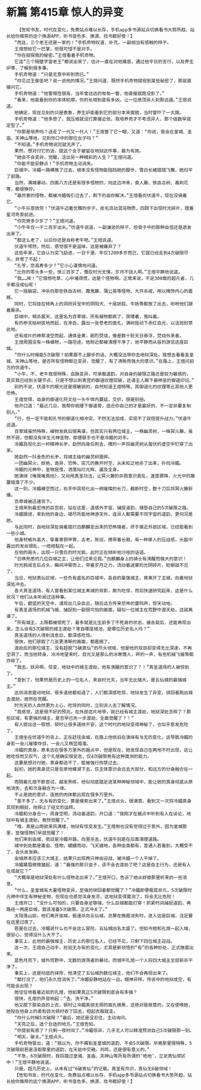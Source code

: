 # 新篇 第415章 惊人的异变
        【告知书友，时代在变化，免费站点难以长存，手机app多书源站点切换看书大势所趋，站长给你推荐的这个换源APP，听书音色多、换源、找书都好使！】
       “而且，三个老王还是一家的！”手机奇物叹道，补充，一副相当有感触的样子。
       王煊想给它一巴掌，但很可惜不是对手。
       “你在窥探我的秘密。”王煊看着手机奇物。
       它连“三个隔壁宇宙老王”都说出来了，估计一直在对他摸底，通过他平日的言行，以及养生炉等，了解到很多事。
       手机奇物道：“只是无意中听到而已。”
       “你见过王御圣吧？说一说他的情况。”王煊问道，既然手机奇物窥视到某些秘密了，那就直接问它。
       手机奇物道：“他警惕性很高，当年曾远远的匆匆一瞥，他直接就跑没影了。”
       “看来，他能看到你的本体轮廓，你的长相到底有多凶，让一位绝顶异人刹那远遁。”王煊说道。
       他确定，现在见到的只是表象，养生炉能看到它的部分本来面貌，当时曾吓了一大跳。
       手机奇物道：“他多想了，我压根就没打算接近他，我培养奇才不考虑异人，那个级数早就定型了。”
       “你那是培养吗？送走了一代又一代人！”王煊瞥了它一眼，又道：“你说，我会在皇城、圣庙、天神山等地，见到你口中的那位女子吗？”
       “不知道。”手机奇物说完就无声了。
       果然，想对付它的话，提这个女子被留在地狱这件事，最为有效。
       “她会不会变异，觉醒，活出另一种精彩的人生？”王煊问道。
       “你能不能安静点！”手机奇物主动消失。
       巨城中，冷媚一路横推了过去，根本没有怪物能阻挡她的脚步，雪白长裙猎猎飞舞，她扫平了前路。
       当然，满城暴动，四面八方还是有很多怪物的，向这边冲来，食人藤、铁血古树、毒刺花等，都很狰狞。
       “最厉害的怪物，都被冷媚吸引过去了，剩下的由你解决。”王煊看向伏道牛，现在没骑着它。
       “小牛乐意效劳！”伏道牛迈着优雅的步子，皮毛流动混沌物质，四蹄下出现时光碎片，蹚着星河奇景前进。
       “你究竟多少岁了？”王煊问道。
       “小牛年仅一千二百岁出头。”伏道牛说道，一副谦逊的样子，但骨子中的那种自信还是透发出来了。
       “都这么老了，以后你还是自称老牛吧。”王煊说道。
       伏道牛愕然，然后，感觉很不是滋味，这是被嫌弃了？
       这些年来，它自认为突飞勐进，一日千里。年仅1200多岁而已，它就已经走到4次破限尽头，非常了不起！
       “孔爷，您高寿多少？”它小心谨慎地问道。
       “比你的零头多一些，快三百岁了，慨叹时光无情，岁月不饶人啊。”王煊平静地说道。
       “我……哞！”它很想吃草，心中堵得慌，这是个怪物啊。正常来说，不足300载的超凡者，几乎都没成仙呢！
       它一摇脑袋，冲杀向那些铁血古树、魔鬼藤、蒲公英等怪物，大开杀戒，用以掩饰内心的震撼。
       同时，它将挂在犄角上的洞府异宝中的阴阳犬、十尾妖狐、牛妖等都放了出去，吩咐他们跟着厮杀。
       巨城中，喊杀震天，这里名为百草城，所有植物都疯了，哭嚎着，鬼叫着。
       有的参天枯树拔地而起，在渗血，露出一张苍老的面孔，满树摇动下赤红血光，以法则封禁此地。
       还有成片的神草凌空而起，通体金黄，剧烈焚烧，像是数十轮天日悬浮，焚烧外来者。
       王煊周围没有一株植物，一路坦途，他附近都被清理干净了，他平静而从容的游览这座巨城。
       “你什么时候能5次破限？如果跟不上脚步的话，大概没法带你去地狱深处。我想去看看圣皇城、天神山等地，是否所有怪物都已变异，觉醒了，有了清晰而强大的意识。”在路上，王煊问前方的伏道牛。
       “小牛，不，老牛我很特殊，血脉变异，可承载道韵，对自身的破限之路还是较为敏感的，其实我已经到关键节点，只是不想以刺青宫的御道纹理突破，还请主人赐下最神圣的御道印记。”
       别的不说，伏道牛的眼光还是很敏锐的，自然知道王煊特殊，其御道化的纹理等比其他人更恐怖。
       王煊觉得，自身的御道化符文在一头牛体内蔓延，交织，很是别扭。
       他开口道：“最近几日，我帮你梳理下御道骨，适合你自己的才是最好的，不一定非要复制别人。”
       “行，但一定不能和孔爷的御道化相冲突，不然无法加成，实现不了双倍提升战力。”伏道牛说道。
       百草城虽然特殊，植物发疯后很离谱，但其实只有两位城主，一株幽灵树，一株冥火藤，虽然不弱，但都没有伴生元神圣物，即便联手也不是冷媚的对手。
       冷媚具现化出一杆精神长矛，勐然向身后刺去，噗的一声将幽灵树从蛰伏的虚空中钉穿了出来。
       她勐然一抖金色的长矛，将城主级的幽灵树震碎。
       一团幽冥火，妖艳，诡异，恐怖，突兀的撕开时空，从未知之地杀了出来，扑向冷媚。
       冷媚的元神中，圣物摇曳，洒落灿烂光辉，遍及全身。
       她演绎《唯我唯真经》，又动用真圣功法，让冥火藤的杀戮意识紊乱，速度骤降，火光中的藤蔓暗澹了不少。
       这一刻，冷媚横空而过，右手中具现化出一柄璀璨的长刀，截断时空，数十刀后将冥火藤斩爆。
       百草城被迅速攻下。
       王煊来到最宏伟的巨宫前，站在这里，遥感外宇宙，捕捉道韵，铺垫自己的5次破限之路。
       冷媚跟进，来到他的身边，竭尽所能地神游天外，连异人都需要不同宇宙的道韵，更何况是她。
       与此同时，自地狱深处骑着腐烂白麒麟走出来的恐怖强者，终于接近外部区域，已经能看到一些小城。
       他身材格外高大，穿着青铜甲胃，古老，陈旧，携带着长戟，有一种瘆人的压迫感，头盔中露出的发丝很乱，一绺绺黏在一起。
       在他的肩头，出现一只雪白的时光鸦，此时正在倾听他沙哑的话语。
       “召唤熟悉的几位巨城之主，让他们过来见我。”白麒麟身上的骑士有清醒而强大的意识！
       时光鸦闻言后点头，瞬间冲霄而上，带着岁月之力，流动着迷蒙的光阴碎片，眨眼就不见了。
       当日，地狱真仙区域，一些负有盛名的巨城中，各自的最强城主，竟离开了主城，向着地狱深处冲去。
       各大真圣道场，有人曾看到某位城主离城的背影，颇为吃惊，而后快速研究起来，这是什么状况？他们从未听闻过这种事。
       午后，碧蓝的天空中，涌现出几朵血云，随后远方传来恐怖的雷鸣声，惊天动地。
       有真圣道场的机械飞蛾，捕捉到一副很可怕的画面，疑似一位城主在荒野中渡天劫，这就离谱了。
       “所有城主，上限都被锁死了，最多就是比生前多了不死身的状态，被击毙后，还能再现出来。怎么会有5次破限的城主渡劫？来自哪座城池，是哪位历史名人吗？”
       真圣道场的人得到消息后，都深感吃惊。
       很快，他们获取了几张更清晰的画面，都震撼了。
       渡劫后的那位城主，没有超脱“5破真仙”的尽头领域，但是他的双目却变得无比深邃，不再空洞了。而当他转身，冷冷地望来时，目光又是那么的冰寒慑人，砰的一声，有些机械飞蛾等都炸碎了。
       “我去，妖异啊，惊变，地狱中的城主渡劫，他有清醒的意识了？！”真圣道场的人被惊到了。
       “查到了，他果然是历史上的一位名人，来自时光天，当年无比强大，是五仙城的最强城主。”
       这则消息震动地狱，很多道统都知道了，人们都深感吃惊，地狱发生了异变，徘回者跑出城去渡劫，居然在觉醒。
       时光天的人自然更为上心，吃惊的同时，立刻派人去了解情况。
       “我感觉，这是很不好的预兆，在外部这片地带，就已经有城主渡劫，地狱深处怎样了？那些区域，有更强的城主，是否早已先一步渡劫，全面觉醒了？！”
       有人提出这一假想，顿时让很多道统不安，这个时代的地狱变得神秘了，也似乎愈发危险了。
       王煊坐在伏道牛的背上，正在赶往虫城，在路上他依旧在演绎有与无的变化，这导致冷媚的身影一会儿璀璨夺目，一会儿又稍显暗澹。
       冷媚的真身，原本远在很多万里外的据点中，但是现在，她发现自己在两地不时出现，这让她吃惊而又叹气，这个孔煊确实很变态，仅4次破限竟有这种莫测的能力。
       这要是想对付她，真身都逃不了，能被强行拘禁过去。
       起初，她的真身还只是在原地模湖下去，仅主体意识会远去大部分，和远方的分身融合在一起。
       而随着孔煊不断尝试，越发熟练，他似彻底踏足进某种神秘领域中，能让她的真身彻底从原地消失，去和次身融合为一体。
       不止是她的意识，连她的肉体都出现在很多万里外。
       “差不多了，无与有的变化，算是摸索出来了。”王煊点头，很满意，看到又一次将冷媚真身具现到眼前，他停止了经文的运转。
       冷媚和分身合一，周身空明，流动着道韵，开口道：“我刚才在据点中听到有人在谈论，地狱中有城主渡劫，竟然觉醒了。”
       “哦，真是山雨欲来风满楼，地狱有惊变发生。”王煊倒也没有觉得过于意外，因为皇城那里，至强怪物们早就觉醒了！
       他们来到虫城，依旧是冷媚开路，向里杀去，伏道牛则是在后面清理道路。
       城中到处都是毒虫、怪物，蠕蠕而动，飞天遁地，各种虫类都有，普通人若看到，大概受不了，会头皮发麻。
       虫城原本应该三大城主，结果只出现两只神虫迎战，被冷媚一个人干掉了。
       冷媚黛眉微微皱起，道：“最强的那只虫子，该不会去渡劫了吧？这是自主行为，还是有人在成就它？”
       “大概率是地狱深处有什么怪物走出来了。”王煊开口，告诉了她从蜉蝣那里听来的一些消息。
       “什么，圣皇城有大量怪物变异，至强的徘回者都觉醒了？”冷媚即便极其非凡，5次破限时元神中伴生有神秘圣物，但现在也感觉浑身发凉，这地狱变得莫测了，将会无比危险！
       王煊开口：“没什么可怕的，只要自身足够强，什么巨城都能打穿！抓紧时间捕捉道韵，再路经一两座巨城，我该准备5次破限，正式冲关了。”
       太阳落山前，他们离开虫城，极速杀向五仙城，总算在晚霞消失时，进入这座巨城，注定要在这里过夜了。
       若是在过去，冷媚说什么也不会这么冒险，五仙城凶名太盛了。但如今她和孔煊一起入城，很安心，觉得没什么大不了。
       事实上，此地的最强城主，历史上的那位名人，已经不见，只剩下四位城主迎战。
       这一次，王煊自己动手，检验无与有的变化，尤其是新领悟的“有”的各种妙处，正式施展出来。
       蓝色月亮下，城外荒野中，无数的游荡者的暴动，而城中孔煊一个人将四大城主全部斩杀干净了。
       事实上，这是彻底的抹除，他清空了五仙城的数位城主，他们不会再现出来了。
       “都打没了，他们永久性消失了。”冷媚安静地站在一边，眼神异样，传说中的地狱成空，有可能会出现？
       她怔怔地看着近前的孔煊，他如果真正5次破限到底会有多强？
       很快，孔煊的声音响起：“去，洗干净。”
       他又脱下那染血的上衣，顿时让冷媚美丽无瑕的面孔微黑，这绝对是故意的，又在使唤她，她投在他身上的柔和目光顿时收了回去，抱起衣服就走。
       “你什么时候5次破限？”最后，她还是没忍住，主动询问。
       “天亮之后，选个合适的地方。”王煊告知。
       “你提前有感了？只剩一夜时间了。”冷媚惊异，几乎无人可以精准预测自己5次破限那一刻。
       “明天，破关。”王煊点头。
       手机奇物冒出，道：“我以为，你不薅到圣皇城的道韵，不会5次破限。毕竟那里很特殊，5次破限前若是汲取那里的道韵，在天劫中交融，共鸣，还是很有意义的。”
       “不急，6次破限时，我将踏过皇城、圣庙、天神山等所有所谓的‘绝地’，立足真仙禁区中！”王煊平静地说道。
       只是，超凡历史上，从未有过“6破真仙”的记载。真圣有共识，真仙无6破领域！
       【告知书友，时代在变化，免费站点难以长存，手机app多书源站点切换看书大势所趋，站长给你推荐的这个换源APP，听书音色多、换源、找书都好使！】